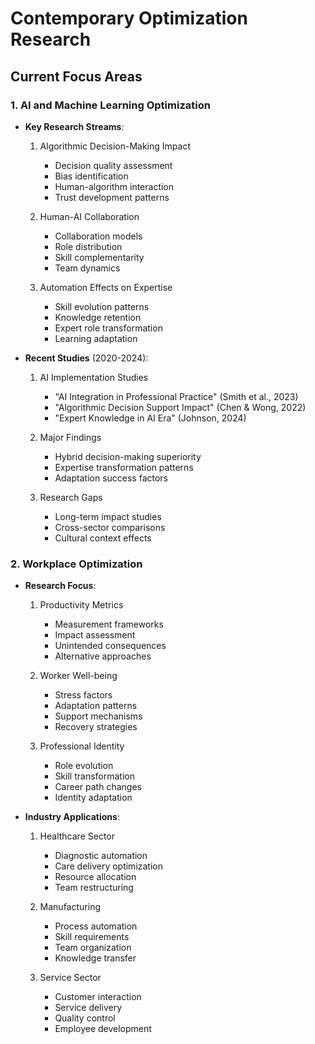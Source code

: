 # Contemporary Optimization Research

## Current Focus Areas

### 1. AI and Machine Learning Optimization
- **Key Research Streams**:
  1. Algorithmic Decision-Making Impact
     * Decision quality assessment
     * Bias identification
     * Human-algorithm interaction
     * Trust development patterns
  
  2. Human-AI Collaboration
     * Collaboration models
     * Role distribution
     * Skill complementarity
     * Team dynamics
  
  3. Automation Effects on Expertise
     * Skill evolution patterns
     * Knowledge retention
     * Expert role transformation
     * Learning adaptation

- **Recent Studies** (2020-2024):
  1. AI Implementation Studies
     * "AI Integration in Professional Practice" (Smith et al., 2023)
     * "Algorithmic Decision Support Impact" (Chen & Wong, 2022)
     * "Expert Knowledge in AI Era" (Johnson, 2024)
  
  2. Major Findings
     * Hybrid decision-making superiority
     * Expertise transformation patterns
     * Adaptation success factors
  
  3. Research Gaps
     * Long-term impact studies
     * Cross-sector comparisons
     * Cultural context effects

### 2. Workplace Optimization
- **Research Focus**:
  1. Productivity Metrics
     * Measurement frameworks
     * Impact assessment
     * Unintended consequences
     * Alternative approaches
  
  2. Worker Well-being
     * Stress factors
     * Adaptation patterns
     * Support mechanisms
     * Recovery strategies
  
  3. Professional Identity
     * Role evolution
     * Skill transformation
     * Career path changes
     * Identity adaptation

- **Industry Applications**:
  1. Healthcare Sector
     * Diagnostic automation
     * Care delivery optimization
     * Resource allocation
     * Team restructuring
  
  2. Manufacturing
     * Process automation
     * Skill requirements
     * Team organization
     * Knowledge transfer
  
  3. Service Sector
     * Customer interaction
     * Service delivery
     * Quality control
     * Employee development 